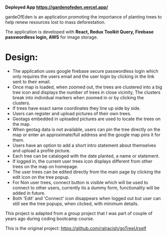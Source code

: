 **Deployed App https://gardenofeden.vercel.app/**

gardeOfEden is an application promoting the importance of planting trees to help renew resources lost to mass deforestation.

The application is developed with **React, Redux Toolkit Query, Firebase passwordless login, AWS** for image storage.

# Design:

- The application uses google firebase secure passwordless login which only requires the users email and the user login by clicking in the link sent to their email.
- Once map is loaded, when zoomed out, the trees are clustered into a big tree icon and displays the number of trees in close vicinity, The clusters break into individual markers when zoomed in or by clicking the clusters.
- If trees have exact same coordinates they line up side by side.
- Users can register and upload pictures of their own trees.
- Geotags embedded in uploaded pictures are used to locate the trees on the map.
- When geotag data is not available, users can pin the tree directly on the map or enter an approximate/full address and the google map pins it for them.
- Users have an option to add a short intro statement about themselves and upload a profile picture.
- Each tree can be cataloged with the date planted, a name or statement.
- If logged in, the current user trees icon displays different from other trees on the map on homepage.
- The user trees can be edited directly from the main page by clicking the edit icon on the tree popup.
- For Non user trees, connect button is visible which will be used to connect to other users, currently its a dummy form, functionality will be added in future.
- Both 'Edit' and 'Connect' icon disappears when logged out but user can still see the tree popups, when clicked, with minimum details.

This project is adapted from a group project that I was part of couple of years ago during coding bootcamp course.

This is the original project: https://github.com/ralracish/goTreeUrself
